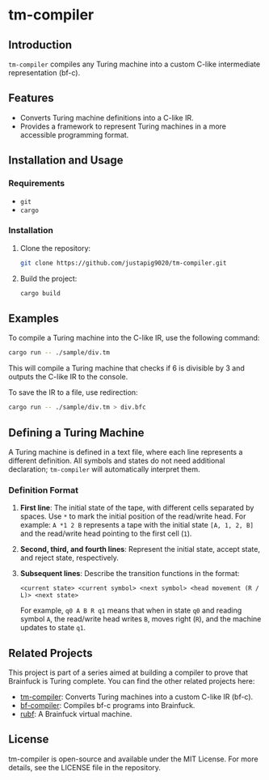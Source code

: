 # tm-compiler

## Introduction

`tm-compiler` compiles any Turing machine into a custom C-like intermediate representation (bf-c).

## Features

- Converts Turing machine definitions into a C-like IR.
- Provides a framework to represent Turing machines in a more accessible programming format.

## Installation and Usage

### Requirements

- `git`
- `cargo`

### Installation

1. Clone the repository:
   ```bash
   git clone https://github.com/justapig9020/tm-compiler.git
   ```
2. Build the project:
   ```bash
   cargo build
   ```

## Examples

To compile a Turing machine into the C-like IR, use the following command:

```bash
cargo run -- ./sample/div.tm
```

This will compile a Turing machine that checks if 6 is divisible by 3 and outputs the C-like IR to the console.

To save the IR to a file, use redirection:

```bash
cargo run -- ./sample/div.tm > div.bfc
```

## Defining a Turing Machine

A Turing machine is defined in a text file, where each line represents a different definition. All symbols and states do not need additional declaration; `tm-compiler` will automatically interpret them.

### Definition Format

1. **First line**: The initial state of the tape, with different cells separated by spaces. Use `*` to mark the initial position of the read/write head. For example: `A *1 2 B` represents a tape with the initial state `[A, 1, 2, B]` and the read/write head pointing to the first cell (`1`).

2. **Second, third, and fourth lines**: Represent the initial state, accept state, and reject state, respectively.

3. **Subsequent lines**: Describe the transition functions in the format:
   ```
   <current state> <current symbol> <next symbol> <head movement (R / L)> <next state>
   ```
   For example, `q0 A B R q1` means that when in state `q0` and reading symbol `A`, the read/write head writes `B`, moves right (`R`), and the machine updates to state `q1`.

## Related Projects

This project is part of a series aimed at building a compiler to prove that Brainfuck is Turing complete. You can find the other related projects here:

- [tm-compiler](https://github.com/justapig9020/tm-compiler): Converts Turing machines into a custom C-like IR (bf-c).
- [bf-compiler](https://github.com/justapig9020/bf-compiler): Compiles bf-c programs into Brainfuck.
- [rubf](https://github.com/justapig9020/rubf): A Brainfuck virtual machine.

## License

tm-compiler is open-source and available under the MIT License. For more details, see the LICENSE file in the repository.
